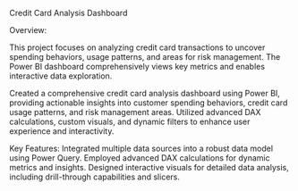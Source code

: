 Credit Card Analysis Dashboard

Overview:

This project focuses on analyzing credit card transactions to uncover spending behaviors, usage patterns, and areas for risk management. The Power BI dashboard comprehensively views key metrics and enables interactive data exploration.

Created a comprehensive credit card analysis dashboard using Power BI, providing actionable insights into customer spending behaviors, credit card usage patterns, and risk management areas. Utilized advanced DAX calculations, custom visuals, and dynamic filters to enhance user experience and interactivity.

Key Features:
Integrated multiple data sources into a robust data model using Power Query.
Employed advanced DAX calculations for dynamic metrics and insights.
Designed interactive visuals for detailed data analysis, including drill-through capabilities and slicers.
